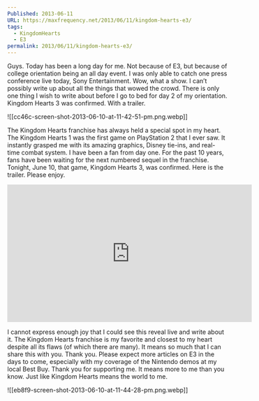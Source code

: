 ```yaml
---
Published: 2013-06-11
URL: https://maxfrequency.net/2013/06/11/kingdom-hearts-e3/
tags:
  - KingdomHearts
  - E3
permalink: 2013/06/11/kingdom-hearts-e3/
---
```

Guys. Today has been a long day for me. Not because of E3,  but because of college orientation being an all day event. I was only able to catch one press conference live today, Sony Entertainment. Wow, what a show. I can’t possibly write up about all the things that wowed the crowd. There is only one thing I wish to write about before I go to bed for day 2 of my orientation. Kingdom Hearts 3 was confirmed. With a trailer.

![[cc46c-screen-shot-2013-06-10-at-11-42-51-pm.png.webp]]

The Kingdom Hearts franchise has always held a special spot in my heart. The Kingdom Hearts 1 was the first game on PlayStation 2 that I ever saw. It instantly grasped me with its amazing graphics, Disney tie-ins, and real-time combat system. I have been a fan from day one. For the past 10 years, fans have been waiting for the next numbered sequel in the franchise. Tonight, June 10, that game, Kingdom Hearts 3, was confirmed. Here is the trailer. Please enjoy. 

<div class=iframe-container>
<iframe width="560" height="315" src="https://www.youtube-nocookie.com/embed/AtLkym8-RXU?si=mpyDQxLmjHXWpJAg" title="YouTube video player" frameborder="0" allow="accelerometer; autoplay; clipboard-write; encrypted-media; gyroscope; picture-in-picture; web-share" allowfullscreen></iframe>
</div>

I cannot express enough joy that I could see this reveal live and write about it. The Kingdom Hearts franchise is my favorite and closest to my heart despite all its flaws (of which there are many). It means so much that I can share this with you. Thank you. Please expect more articles on E3 in the days to come, especially with my coverage of the Nintendo demos at my local Best Buy. Thank you for supporting me. It means more to me than you know. Just like Kingdom Hearts means the world to me.

![[eb8f9-screen-shot-2013-06-10-at-11-44-28-pm.png.webp]]
